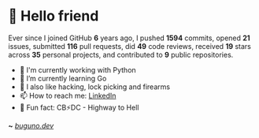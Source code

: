 # 🤖 Hello friend

Ever since I joined GitHub **6** years ago, I pushed **1594** commits, opened **21** issues, submitted **116** pull requests, did **49** code reviews, received **19** stars across **35** personal projects, and contributed to **9** public repositories.

- 🐍 I'm currently working with Python
- 🌱 I’m currently learning Go
- 🔭 I also like hacking, lock picking and firearms
- 📫 How to reach me: [LinkedIn](https://www.linkedin.com/in/brunodesouzabezerra/)
- 🤡 Fun fact: CB⚡DC - Highway to Hell

**~** [_buguno.dev_](https://buguno.dev)
